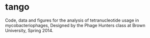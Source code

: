 tango
=====

Code, data and figures for the analysis of tetranucleotide usage in mycobacteriophages, Designed by the Phage Hunters class at Brown University, Spring 2014. 
